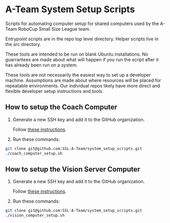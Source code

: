# A-Team System Setup Scripts
Scripts for automating computer setup for shared computers used by the A-Team RoboCup Small Size League team.

Entrypoint scripts are in the repo top level directory. Helper scripts live in the src directory.

These tools are intended to be run on blank Ubuntu installations. No guarrantees are made about what will happen if you run the script after it has already been run on a system.

These tools are not necessarily the easiest way to set up a developer machine. Assumptions are made about where resources will be placed for repeatable environments. Our individual repos likely have more direct and flexible developer setup instructions and tools.

## How to setup the Coach Computer
1. Generate a new SSH key and add it to the GitHub organization.

   Follow [these instructions](https://docs.github.com/en/authentication/connecting-to-github-with-ssh/adding-a-new-ssh-key-to-your-github-account).

1. Run these commands:
```bash
git clone git@github.com:SSL-A-Team/system_setup_scripts.git
./coach_computer_setup.sh
```

## How to setup the Vision Server Computer
1. Generate a new SSH key and add it to the GitHub organization.

   Follow [these instructions](https://docs.github.com/en/authentication/connecting-to-github-with-ssh/adding-a-new-ssh-key-to-your-github-account).

1. Run these commands:
```bash
git clone git@github.com:SSL-A-Team/system_setup_scripts.git
./vision_computer_setup.sh
```
